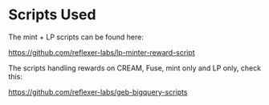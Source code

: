 # Scripts Used

The mint + LP scripts can be found here:

https://github.com/reflexer-labs/lp-minter-reward-script

The scripts handling rewards on CREAM, Fuse, mint only and LP only, check this:

https://github.com/reflexer-labs/geb-bigquery-scripts
